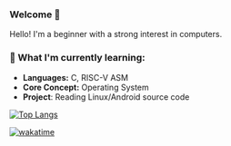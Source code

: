 ### Welcome 👋

Hello! I'm a beginner with a strong interest in computers.

### 🚀 What I'm currently learning:
- **Languages:** C, RISC-V ASM
- **Core Concept:** Operating System
- **Project**: Reading Linux/Android source code

[![Top Langs](https://github-readme-stats.vercel.app/api/top-langs/?username=aethernet65535&layout=compact)](https://github.com/aethernet65535)

[![wakatime](https://wakatime.com/badge/user/741532f3-7128-4d58-b723-01a8d907831b.svg)](https://wakatime.com/@741532f3-7128-4d58-b723-01a8d907831b)
